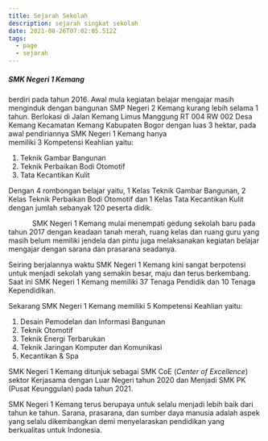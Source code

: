 ```yaml
---
title: Sejarah Sekolah
description: sejarah singkat sekolah
date: 2021-08-26T07:02:05.512Z
tags:
  - page
  - sejarah
---
```

##### SMK Negeri 1 Kemang

berdiri pada tahun 2016. Awal mula kegiatan belajar mengajar masih menginduk dengan bangunan SMP Negeri 2 Kemang kurang lebih selama 1 tahun. Berlokasi di Jalan Kemang Limus Manggung RT 004 RW 002 Desa Kemang Kecamatan Kemang Kabupaten Bogor dengan luas 3 hektar, pada awal pendiriannya SMK Negeri 1 Kemang hanya\
memiliki 3 Kompetensi Keahlian yaitu:

1. Teknik Gambar Bangunan
2. Teknik Perbaikan Bodi Otomotif
3. Tata Kecantikan Kulit

Dengan 4 rombongan belajar yaitu, 1 Kelas Teknik Gambar Bangunan, 2 Kelas Teknik Perbaikan Bodi Otomotif dan 1 Kelas Tata Kecantikan Kulit dengan jumlah sebanyak 120 peserta didik.

            SMK Negeri 1 Kemang mulai menempati gedung sekolah baru pada tahun 2017 dengan keadaan tanah merah, ruang kelas dan ruang guru yang masih belum memiliki jendela dan pintu juga melaksanakan kegiatan belajar mengajar dengan sarana dan prasarana seadanya.

Seiring berjalannya waktu SMK Negeri 1 Kemang kini sangat berpotensi untuk menjadi sekolah yang semakin besar, maju dan terus berkembang. Saat ini SMK Negeri 1 Kemang memiliki 37 Tenaga Pendidik dan 10 Tenaga Kependidikan.

Sekarang SMK Negeri 1 Kemang memiliki 5 Kompetensi Keahlian yaitu:

1. Desain Pemodelan dan Informasi Bangunan
2. Teknik Otomotif
3. Teknik Energi Terbarukan
4. Teknik Jaringan Komputer dan Komunikasi
5. Kecantikan & Spa

SMK Negeri 1 Kemang ditunjuk sebagai SMK CoE (*Center of Excellence*) sektor Kerjasama dengan Luar Negeri tahun 2020 dan Menjadi SMK PK (Pusat Keunggulan) pada tahun 2021.

SMK Negeri 1 Kemang terus berupaya untuk selalu menjadi lebih baik dari tahun ke tahun. Sarana, prasarana, dan sumber daya manusia adalah aspek yang selalu dikembangkan demi menyelaraskan pendidikan yang berkualitas untuk Indonesia.